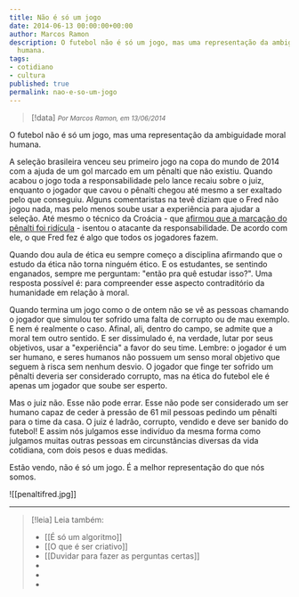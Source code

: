```yaml
---
title: Não é só um jogo
date: 2014-06-13 00:00:00+00:00
author: Marcos Ramon
description: O futebol não é só um jogo, mas uma representação da ambiguidade moral
  humana.
tags:
- cotidiano
- cultura
published: true
permalink: nao-e-so-um-jogo
---
```

> [!data] <small><i>Por Marcos Ramon, em 13/06/2014</i></small>

O futebol não é só um jogo, mas uma representação da ambiguidade moral humana.
 
A seleção brasileira venceu seu primeiro jogo na copa do mundo de 2014 com a ajuda de um gol marcado em um pênalti que não existiu. Quando acabou o jogo toda a responsabilidade pelo lance recaiu sobre o juiz, enquanto o jogador que cavou o pênalti chegou até mesmo a ser exaltado pelo que conseguiu. Alguns comentaristas na tevê diziam que o Fred não jogou nada, mas pelo menos soube usar a experiência para ajudar a seleção. Até mesmo o técnico da Croácia - que [afirmou que a marcação do pênalti foi ridícula](http://espn.uol.com.br/noticia/417641_apos-penalti-ridiculo-tecnico-croata-alerta-para-circo-na-copa) - isentou o atacante da responsabilidade. De acordo com ele, o que Fred fez é algo que todos os jogadores fazem.
 
Quando dou aula de ética eu sempre começo a disciplina afirmando que o estudo da ética não torna ninguém ético. E os estudantes, se sentindo enganados, sempre me perguntam: "então pra quê estudar isso?". Uma resposta possível é: para compreender esse aspecto contraditório da humanidade em relação à moral.
 
Quando termina um jogo como o de ontem não se vê as pessoas chamando o jogador que simulou ter sofrido uma falta de corrupto ou de mau exemplo. E nem é realmente o caso. Afinal, ali, dentro do campo, se admite que a moral tem outro sentido. E ser dissimulado é, na verdade, lutar por seus objetivos, usar a "experiência" a favor do seu time. Lembre: o jogador é um ser humano, e seres humanos não possuem um senso moral objetivo que seguem à risca sem nenhum desvio. O jogador que finge ter sofrido um pênalti deveria ser considerado corrupto, mas na ética do futebol ele é apenas um jogador que soube ser esperto.
 
Mas o juiz não. Esse não pode errar. Esse não pode ser considerado um ser humano capaz de ceder à pressão de 61 mil pessoas pedindo um pênalti  para o time da casa. O juiz é ladrão, corrupto, vendido e deve ser banido do futebol! E assim nós julgamos esse indivíduo da mesma forma como julgamos muitas outras pessoas em circunstâncias diversas da vida cotidiana, com dois pesos e duas medidas.
 
Estão vendo, não é só um jogo. É a melhor representação do que nós somos.

![[penaltifred.jpg]]



---
> [!leia] Leia também:
> - [[É só um algoritmo]]
> - [[O que é ser criativo]]
> - [[Duvidar para fazer as perguntas certas]]
> -
> -
> -